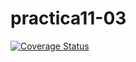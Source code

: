 # practica11-03
[![Coverage Status](https://coveralls.io/repos/github/ULL-ESIT-INF-DSI-2324/practica11-03/badge.svg?branch=main)](https://coveralls.io/github/ULL-ESIT-INF-DSI-2324/practica11-03?branch=main)
